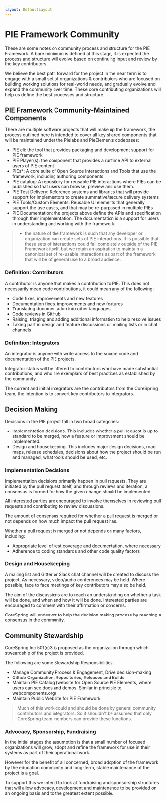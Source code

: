 ```yaml
---
layout: DefaultLayout
---
```


# PIE Framework Community 

These are some notes on community process and structure for the PIE Framework. A bare minimum is defined at this stage, it is expected the process and structure will evolve based on continuing input and review by the key contributors. 

We believe the best path forward for the project in the near term is to engage with a small set of organizations & contributors who are focused on building working solutions for real-world needs, and gradually evolve and expand the community over time. These core contributing organizations will help us define the best processes and structure.


## PIE Framework Community-Maintained Components

There are multiple software projects that will make up the framework, the process outlined here is intended to cover all key shared components that will be maintained under the Pielabs and PieElements codebases:

- PIE cli: the tool that provides packaging and development support for PIE framework 
- PIE Player(s): the component that provides a runtime API to external users of PIE content
- PIEs*: A core suite of Open Source Interactions and Tools that use the framework, including authoring components
- PIE catalog: A repository for reusable PIE interactions where PIEs can be published so that users can browse, preview and use them.
- PIE Test Delivery: Reference systems and libraries that will provide support for implementors to create summative/secure delivery systems
- PIE Tools/Custom Elements: Reusable UI elements that generally support the use cases, and that may be re-purposed in multiple PIEs
- PIE Documentation: the projects above define the APIs and specification through their implementation. The documentation is a support for users in understanding and working with the framework.


> * the nature of the framework is such that any developer or organization can create sets of PIE interactions. It is possible that these sets of interactions could fall completely outside of the PIE Framework itself, but we retain an aspiration to maintain a canonical set of re-usable interactions as part of the framework that will be of general use to a broad audience.

### Definition: Contributors

A contributor is anyone that makes a contribution to PIE. This does not necessarily mean code contributions, it could mean any of the following:

- Code fixes, improvements and new features
- Documentation fixes, improvements and new features
- Translating documentation into other languages
- Code reviews in GitHub
- Raising, triaging and adding additional information to help resolve issues
- Taking part in design and feature discussions on mailing lists or in chat channels


### Definition: Integrators

An integrator is anyone with write access to the source code and documentation of the PIE projects.

Integrator status will be offered to contributors who have made substantial contributions, and who are exemplars of best practices as established by the community.

The current and initial integrators are the contributors from the CoreSpring team, the intention is to convert key contributors to integrators.


## Decision Making

Decisions in the PIE project fall in two broad categories:

- Implementation decisions. This includes whether a pull request is up to standard to be merged, how a feature or improvement should be implemented.
- Design and housekeeping. This includes major design decisions, road maps, release schedules, decisions about how the project should be run and managed, what tools should be used, etc.

### Implementation Decisions

Implementation decisions primarily happen in pull requests. They are initiated by the pull request itself, and through reviews and iteration, a consensus is formed for how the given change should be implemented.

All interested parties are encouraged to involve themselves in reviewing pull requests and contributing to review discussions.

The amount of consensus required for whether a pull request is merged or not depends on how much impact the pull request has. 

Whether a pull request is merged or not depends on many factors, including:

- Appropriate level of test coverage and documentation, where necessary
- Adherence to coding standards and other code quality factors


### Design and Housekeeping

A mailing list and Gitter or Slack chat channel will be created to discuss the project. As necessary, video/audio conferences may be held. Where possible, face to face meetings of key contributors may also be held.

The aim of the discussions are to reach an understanding on whether a task will be done, and when and how it will be done. Interested parties are encouraged to comment with their affirmation or concerns.

CoreSpring will endeavor to help the decision making process by reaching a consensus in the community.


## Community Stewardship

CoreSpring Inc 501(c)3 is proposed as the organization through which stweardship of the project is provided. 

The following are some Stewardship Responsibilities:

- Manage Community Process & Engagement, Drive decision-making
- Github Organization, Repositories, Releases and Builds
- Maintain PIE Catalog (website for Open Source PIE Elements, where users can see docs and demos. Similar in principle to webcomponents.org)
- Maintain Public Website for PIE Framework


> Much of this work could and should be done by general community contributors and integrators. So it shouldn't be assumed that only CoreSpring team members can provide these functions. 

### Advocacy, Sponsorship, Fundraising 

In the initial stages the assumption is that a small number of focused organizations will grow, adopt and refine the framework for use in their systems as part of their operational work. 

However for the benefit of all concerned, broad adoption of the framework by the education community and long-term, stable maintenance of the project is a goal.

To support this we intend to look at fundraising and sponsorship structures that will allow advocacy, development and maintenance to be provided on an ongoing basis and to the greatest extent possible.